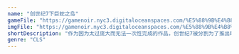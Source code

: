 ```yaml
---
name: "创世纪7下巨蛇之岛"
gameFile: "https://gamenoir.nyc3.digitaloceanspaces.com/%E5%88%9B%E4%B8%96%E7%BA%AA7%E4%B8%8B%E5%B7%A8%E8%9B%87%E4%B9%8B%E5%B2%9B/serpent.zip"
imgFile: "https://gamenoir.nyc3.digitaloceanspaces.com/%E5%88%9B%E4%B8%96%E7%BA%AA7%E4%B8%8B%E5%B7%A8%E8%9B%87%E4%B9%8B%E5%B2%9B/original.webp"
shortDescription: "作为因为太过庞大而无法一次性完成的作品，创世纪7被分割为了推出时间相隔不长的上下两部，本作的基本玩法和系统与前作没有任何改变，只在头像绘制和AI处理上做出了一定的改良，主要还是对于剧情和冒险舞台的延续"
genre: "CLS"
---
```

